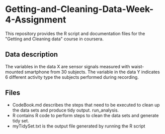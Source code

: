
# Getting-and-Cleaning-Data-Week-4-Assignment

This repository provides the R script and documentation files for the "Getting and Cleaning data" course in coursera.


## Data description

The variables in the data X are sensor signals measured with waist-mounted smartphone from 30 subjects. The variable in the data Y indicates 6 different activity type the subjects performed during recording.


## Files

* CodeBook.md describes the steps that need to be executed to clean up the data sets and produce tidy output.
run_analysis.
* R contains R code to perform steps to clean the data sets and generate tidy set.
* myTidySet.txt is the output file generated by running the R script
